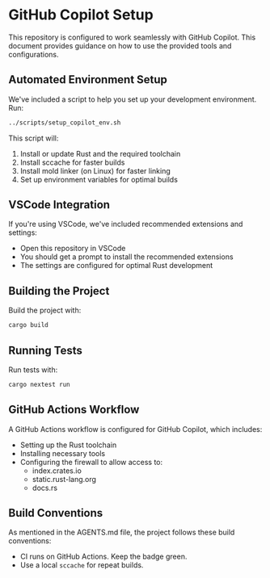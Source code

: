 # GitHub Copilot Setup

This repository is configured to work seamlessly with GitHub Copilot. This document provides guidance on how to use the provided tools and configurations.

## Automated Environment Setup

We've included a script to help you set up your development environment. Run:

```bash
../scripts/setup_copilot_env.sh
```

This script will:
1. Install or update Rust and the required toolchain
2. Install sccache for faster builds
3. Install mold linker (on Linux) for faster linking
4. Set up environment variables for optimal builds

## VSCode Integration

If you're using VSCode, we've included recommended extensions and settings:

- Open this repository in VSCode
- You should get a prompt to install the recommended extensions
- The settings are configured for optimal Rust development

## Building the Project

Build the project with:

```bash
cargo build
```

## Running Tests

Run tests with:

```bash
cargo nextest run
```

## GitHub Actions Workflow

A GitHub Actions workflow is configured for GitHub Copilot, which includes:
- Setting up the Rust toolchain
- Installing necessary tools
- Configuring the firewall to allow access to:
  - index.crates.io
  - static.rust-lang.org
  - docs.rs

## Build Conventions

As mentioned in the AGENTS.md file, the project follows these build conventions:

- CI runs on GitHub Actions. Keep the badge green.
- Use a local `sccache` for repeat builds.